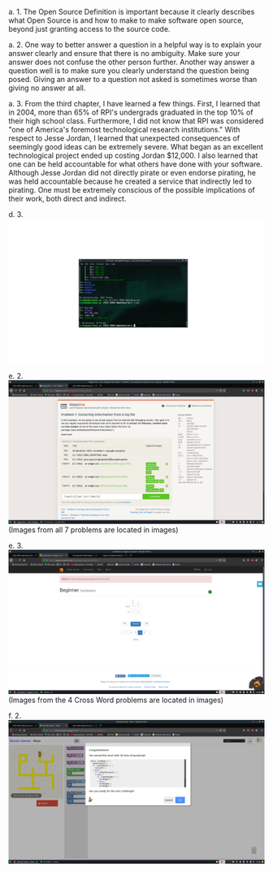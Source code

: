 a. 1. The Open Source Definition is important because it clearly describes what Open Source is and how to make to make software open source, beyond just granting access to the source code.

a. 2. One way to better answer a question in a helpful way is to explain your answer clearly and ensure that there is no ambiguity. Make sure your answer does not confuse the other person further. Another way answer a question well is to make sure you clearly understand the question being posed. Giving an answer to a question not asked is sometimes worse than giving no answer at all.

a. 3. From the third chapter, I have learned a few things.  First, I learned that in 2004, more than 65% of RPI's undergrads graduated in the top 10% of their high school class.  Furthermore, I did not know that RPI was considered "one of America's foremost technological research institutions."  With respect to Jesse Jordan, I learned that unexpected consequences of seemingly good ideas can be extremely severe.  What began as an excellent technological project ended up costing Jordan $12,000.  I also learned that one can be held accountable for what others have done with your software.  Although Jesse Jordan did not directly pirate or even endorse pirating, he was held accountable because he created a service that indirectly led to pirating. One must be extremely conscious of the possible implications of their work, both direct and indirect.

d. 3. ![Tree](images/tree.jpg)

e. 2. ![Last Problem](images/Tut7.jpg) (Images from all 7 problems are located in images)

e. 3. ![Last XW](images/XW4.png) (Images from the 4 Cross Word problems are located in images)

f. 2. ![Maze Puzzle](images/Puzzle.png)

